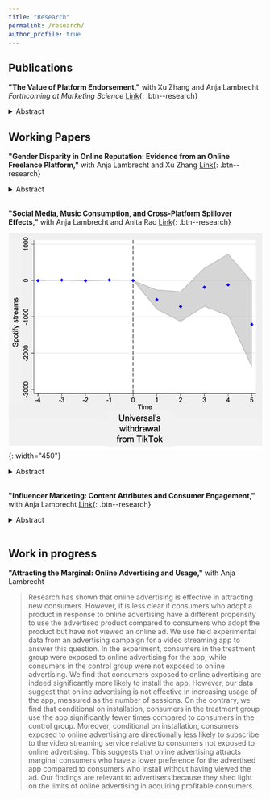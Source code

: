 ```yaml
---
title: "Research"
permalink: /research/
author_profile: true
---
```


<style type="text/css">
  details > p {
  border-radius: 0 0 10px 10px;
  background-color: white;
  padding: 2px 6px;
  margin: 0;
  box-shadow: white;
}
</style>

## Publications

**"The Value of Platform Endorsement,"** with Xu Zhang and Anja Lambrecht  
*Forthcoming at Marketing Science* [Link](https://papers.ssrn.com/sol3/papers.cfm?abstract_id=4144605){: .btn--research}
<details>
	<summary>Abstract</summary>
	<p>
		
	Many digital platforms with large product assortments endorse a select group of items to facilitate
	user choice. However, while it seems intuitive that such endorsement may increase the sales of
	endorsed items, little is known about its effect on unendorsed items, and on the platform. Using data
	from a field experiment conducted by an online freelance platform, we examine the effect of exposure
	to platform endorsement on user search and purchase behavior. We find that exposure to platform
	endorsement increases user search and purchases not only for endorsed services, but also for
	unendorsed services. We link the increase in search and purchases to an increase in the perception of
	the quality of services offered on the platform. We further explore heterogeneity in the effect of
	platform endorsement and find that the effect of exposure to platform endorsement on purchase is more
	pronounced for users with a higher propensity to purchase. We discuss implications for platforms,
	merchants, and regulators.
	</p>

</details>

## Working Papers
<style type="text/css">
  details > p {
  border-radius: 0 0 10px 10px;
  background-color: white;
  padding: 2px 6px;
  margin: 0;
  box-shadow: white;
}
</style>

**"Gender Disparity in Online Reputation: Evidence from an Online Freelance Platform,"** with Anja Lambrecht and Xu Zhang [Link](https://papers.ssrn.com/sol3/papers.cfm?abstract_id=4635329){: .btn--research}
<details>
	<summary>Abstract</summary>
	<p>
		
	Online ratings aim to reduce information asymmetry between buyers and sellers, assisting buyers in
	making more informed purchase decisions. However, a problem arises if ratings are biased and do not
	reflect true buyer satisfaction. We analyze online ratings for services by male and female
	freelancers using data from an online freelance platform that elicits both public and private ratings
	from buyers post job completion. Public ratings are displayed on the website, while private ratings
	remain undisclosed. Using private ratings as a proxy for buyer satisfaction, we find that,
	conditional on the same private rating, public ratings are higher for male freelancers. We propose
	this is a result of buyers' gender stereotypes about confrontational behavior of freelancers
	following a critical review. Buyers are more concerned about a threat of confrontation with male than
	female freelancers and, thus, give male freelancers a higher public rating. We present two supporting
	pieces of evidence. This gender disparity in public ratings is most pronounced for buyers from
	countries with greater gender inequality and for buyers from US states with a lower percentage of
	women in the labor force. These results matter for freelancers and platforms because systematic
	differences in evaluation by gender can lead to unfair outcomes for platform participants.
	</p>

</details>
<br>

**"Social Media, Music Consumption, and Cross-Platform Spillover Effects,"** with Anja Lambrecht and Anita Rao [Link](https://papers.ssrn.com/sol3/papers.cfm?abstract_id=4959753){: .btn--research}

![](/images/sdid_spotify.png){: width="450"}
<details>
	<summary>Abstract</summary>
	<p>
		
	Platforms play an important role in allowing users to consume digital content such as music or
	videos. At the same time, platforms may play a vital role in popularizing content that consumers may
	view or listen to through other platforms or channels. In this paper, we study the spillover effects
	of music consumption on TikTok on consumption on other platforms or channels. Specifically, we focus
	on Universal Music Group's (Universal's) withdrawal of its licenses from TikTok in early 2024 and
	study the impact of consumption of music by Universal's artists on Spotify. Our results demonstrate a
	short-term drop in streams on Spotify. To understand why the drop occurs, we examine discovery via
	Shazam---a music discovery app---and find discovery of Universal songs on Shazam drops after the
	exit, suggesting a reduction in discovery is the primary driver of the effect. Because discovery
	might matter most for newer songs and songs used more in TikTok videos, we evaluate the heterogeneity
	along these two dimensions and find further support for the discovery mechanism. Our results point to
	the role of platforms in popularizing digital content and show important spillover effects may occur
	between different platforms.
	</p>

</details>
<br>

**"Influencer Marketing: Content Attributes and Consumer Engagement,"** with Anja Lambrecht [Link](https://papers.ssrn.com/sol3/papers.cfm?abstract_id=4679776){: .btn--research}
 
<details>
	<summary>Abstract</summary>
	<p>
		
	Influencers with a large social media following often leverage their popularity to promote sponsored content for brands. However, it is not clear how consumers respond to sponsored content relative to the influencer’s organic content. Using a dataset of 180,404 posts created by 510 Instagram influencers, we examine if consumer engagement differs for sponsored relative to organic posts. We identify sponsored posts based on express disclosure as well as based on supervised learning. We instrument for a post being sponsored using the timing of the FTC’s warning to influencers regarding lack of sponsorship disclosure and its subsequent tightening of disclosure requirements. As a further instrument, we use category-level advertising shocks. We show that consumer engagement, measured by the number of likes, is lower with sponsored than with organic content. However, conditional on a post being sponsored, we find that advertising disclosure increases engagement. We then explore what characterizes successful influencer content, especially, whether practitioners’ focus on authenticity of content is justified. We use three measures of authenticity – topic alignment of a post with other content of the influencer, an influencer’s propensity to share brand related content, and the number of times a brand is mentioned in the post. We find that authenticity of content mitigates the negative effect of sponsorship on engagement. Our findings are relevant for regulators who are concerned about the lack of advertising disclosure in influencer marketing and can inform influencers’ and advertisers’ content creation strategies.
	</p>

</details>
<br>

## Work in progress

**"Attracting the Marginal: Online Advertising and Usage,"** with Anja Lambrecht

> Research has shown that online advertising is effective in attracting new consumers. However, it is less clear if consumers who adopt a product in response to online advertising have a different propensity to use the advertised product compared to consumers who adopt the product but have not viewed an online ad. We use field experimental data from an advertising campaign for a video streaming app to answer this question. In the experiment, consumers in the treatment group were exposed to online advertising for the app, while consumers in the control group were not exposed to online advertising. We find that consumers exposed to online advertising are indeed significantly more likely to install the app. However, our data suggest that online advertising is not effective in increasing usage of the app, measured as the number of sessions. On the contrary, we find that conditional on installation, consumers in the treatment group use the app significantly fewer times compared to consumers in the control group. Moreover, conditional on installation, consumers exposed to online advertising are directionally less likely to subscribe to the video streaming service relative to consumers not exposed to online advertising. This suggests that online advertising attracts marginal consumers who have a lower preference for the advertised app compared to consumers who install without having viewed the ad. Our findings are relevant to advertisers because they shed light on the limits of online advertising in acquiring profitable consumers.


